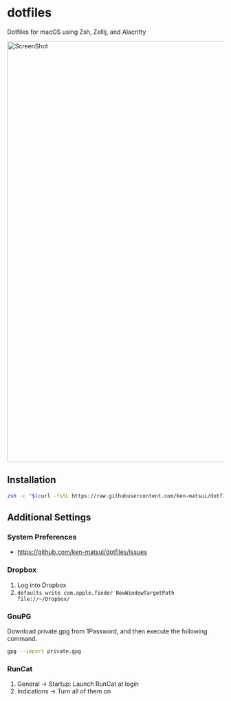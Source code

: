 # dotfiles

Dotfiles for macOS using Zsh, Zellij, and Alacritty

<img width="975" alt="ScreenShot" src="https://user-images.githubusercontent.com/26405363/150774356-1bb319e4-4b7f-4a1f-9b59-a165111b111c.png">

## Installation

```sh
zsh -c "$(curl -fsSL https://raw.githubusercontent.com/ken-matsui/dotfiles/main/install.sh)"
```

## Additional Settings

### System Preferences

* https://github.com/ken-matsui/dotfiles/issues

### Dropbox

1. Log into Dropbox
1. `defaults write com.apple.finder NewWindowTargetPath file://~/Dropbox/`

### GnuPG

Download private.gpg from 1Password, and then execute the following command.

```sh
gpg --import private.gpg
```

### RunCat

1. General -> Startup: Launch RunCat at login
1. Indications -> Turn all of them on

